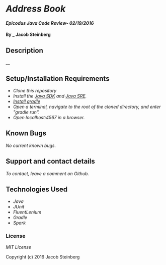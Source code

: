 # _Address Book_

#### _Epicodus Java Code Review- 02/19/2016_

#### By _ Jacob Steinberg

## Description

__

## Setup/Installation Requirements

* _Clone this repository_
* _Install the [Java SDK](http://www.oracle.com/technetwork/java/javase/downloads/jdk8-downloads-2133151.html) and [Java SRE](http://www.java.com/en/)._
* _[Install gradle](http://codetutr.com/2013/03/23/how-to-install-gradle/)_
* _Open a terminal, navigate to the root of the cloned directory, and enter "gradle run"._
* _Open localhost:4567 in a browser._

## Known Bugs

_No current known bugs._

## Support and contact details

_To contact, leave a comment on Github._

## Technologies Used

* _Java_
* _JUnit_
* _FluentLenium_
* _Gradle_
* _Spark_

### License

*MIT License*

Copyright (c) 2016 Jacob Steinberg
